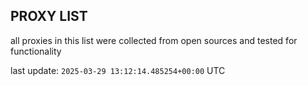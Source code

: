 ## PROXY LIST

all proxies in this list were collected from open sources and tested for functionality

last update: `2025-03-29 13:12:14.485254+00:00` UTC